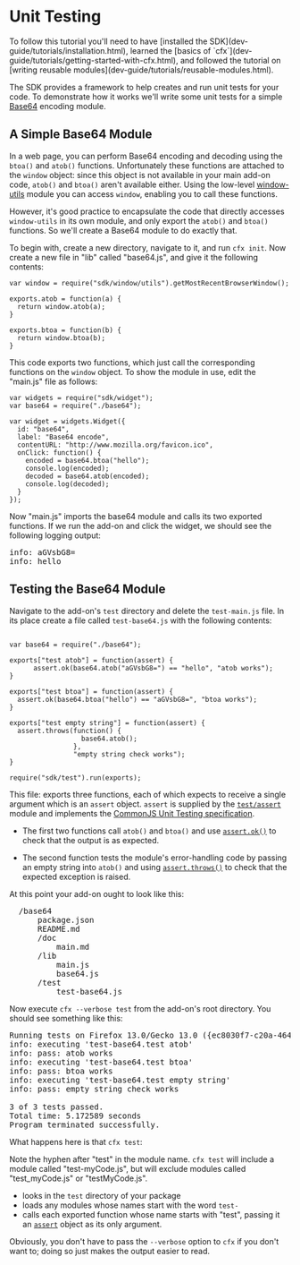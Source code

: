 <!-- This Source Code Form is subject to the terms of the Mozilla Public
   - License, v. 2.0. If a copy of the MPL was not distributed with this
   - file, You can obtain one at http://mozilla.org/MPL/2.0/. -->

# Unit Testing #

<span class="aside">
To follow this tutorial you'll need to have
[installed the SDK](dev-guide/tutorials/installation.html),
learned the
[basics of `cfx`](dev-guide/tutorials/getting-started-with-cfx.html),
and followed the tutorial on
[writing reusable modules](dev-guide/tutorials/reusable-modules.html).
</span>

The SDK provides a framework to help creates and run unit tests for
your code. To demonstrate how it works we'll write some unit tests for
a simple [Base64](http://en.wikipedia.org/wiki/Base64) encoding module.

## A Simple Base64 Module ##

In a web page, you can perform Base64 encoding and decoding using the
`btoa()` and `atob()` functions. Unfortunately these functions are attached
to the `window` object: since this object is not available in your
main add-on code, `atob()` and `btoa()` aren't available either. Using the
low-level
[window-utils](modules/sdk/deprecated/window-utils.html) module you
can access `window`, enabling you to call these functions.

However, it's good practice to encapsulate the code that directly accesses
`window-utils` in its own module, and only export the `atob()`
and `btoa()` functions. So we'll create a Base64 module to do
exactly that.

To begin with, create a new directory, navigate to it, and run `cfx init`.
Now create a new file in "lib" called "base64.js", and give it the
following contents:

    var window = require("sdk/window/utils").getMostRecentBrowserWindow();

    exports.atob = function(a) {
      return window.atob(a);
    }

    exports.btoa = function(b) {
      return window.btoa(b);
    }

This code exports two functions, which just call the corresponding
functions on the `window` object. To show the module in use, edit
the "main.js" file as follows:

    var widgets = require("sdk/widget");
    var base64 = require("./base64");

    var widget = widgets.Widget({
      id: "base64",
      label: "Base64 encode",
      contentURL: "http://www.mozilla.org/favicon.ico",
      onClick: function() {
        encoded = base64.btoa("hello");
        console.log(encoded);
        decoded = base64.atob(encoded);
        console.log(decoded);
      }
    });

Now "main.js" imports the base64 module and calls its two exported
functions. If we run the add-on and click the widget, we should see
the following logging output:

<pre>
info: aGVsbG8=
info: hello
</pre>

## Testing the Base64 Module ##

Navigate to the add-on's `test` directory and delete the `test-main.js` file.
In its place create a file called `test-base64.js` with the following
contents:

<pre><code>
var base64 = require("./base64");

exports["test atob"] = function(assert) {
	  assert.ok(base64.atob("aGVsbG8=") == "hello", "atob works");
}

exports["test btoa"] = function(assert) {
  assert.ok(base64.btoa("hello") == "aGVsbG8=", "btoa works");
}

exports["test empty string"] = function(assert) {
  assert.throws(function() {
	              base64.atob();
	            },
                "empty string check works");
}

require("sdk/test").run(exports);
</code></pre>

This file: exports three functions, each of which expects to receive a single
argument which is an `assert` object. `assert` is supplied by the
[`test/assert`](modules/sdk/test/assert.html) module and implements
the [CommonJS Unit Testing specification](http://wiki.commonjs.org/wiki/Unit_Testing/1.1).

* The first two functions call `atob()` and `btoa()` and use
[`assert.ok()`](modules/sdk/test/assert.html)
to check that the output is as expected.

* The second function tests the module's error-handling code by passing an
empty string into `atob()` and using
[`assert.throws()`](modules/sdk/test/assert.html)
to check that the expected exception is raised.

At this point your add-on ought to look like this:

<pre>
  /base64
      package.json
      README.md
      /doc
          main.md
      /lib
          main.js
          base64.js
      /test
          test-base64.js
</pre>

Now execute `cfx --verbose test` from the add-on's root directory.
You should see something like this:

<pre>
Running tests on Firefox 13.0/Gecko 13.0 ({ec8030f7-c20a-464f-9b0e-13a3a9e97384}) under darwin/x86.
info: executing 'test-base64.test atob'
info: pass: atob works
info: executing 'test-base64.test btoa'
info: pass: btoa works
info: executing 'test-base64.test empty string'
info: pass: empty string check works

3 of 3 tests passed.
Total time: 5.172589 seconds
Program terminated successfully.
</pre>

What happens here is that `cfx test`:

<span class="aside">Note the hyphen after "test" in the module name.
`cfx test` will include a module called "test-myCode.js", but will exclude
modules called "test_myCode.js" or "testMyCode.js".</span>

* looks in the `test` directory of your
package
* loads any modules whose names start with the word `test-`
*  calls each exported function whose name starts with "test", passing it
an [`assert`](modules/sdk/test/assert.html) object as its only argument.

Obviously, you don't have to pass the `--verbose` option to `cfx` if you don't
want to; doing so just makes the output easier to read.
